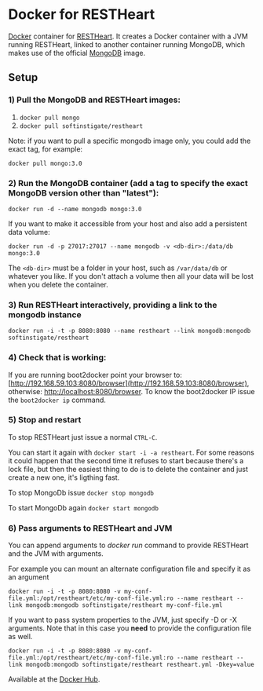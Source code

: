 # Docker for RESTHeart

[Docker](https://www.docker.com) container for [RESTHeart](http://restheart.org).
It creates a Docker container with a JVM running RESTHeart, linked to another container running MongoDB, which makes use of the official [MongoDB](https://registry.hub.docker.com/_/mongo/) image.

## Setup

### 1) Pull the MongoDB and RESTHeart images: 

 1. `docker pull mongo`
 1. `docker pull softinstigate/restheart`

 Note: if you want to pull a specific mongodb image only, you could add the exact tag, for example:

    docker pull mongo:3.0

### 2) Run the MongoDB container (add a tag to specify the exact MongoDB version other than "latest"):

`docker run -d --name mongodb mongo:3.0`

If you want to make it accessible from your host and also add a persistent data volume:

`docker run -d -p 27017:27017 --name mongodb -v <db-dir>:/data/db mongo:3.0`

The `<db-dir>` must be a folder in your host, such as `/var/data/db` or whatever you like. If you don't attach a volume then all your data will be lost when you delete the container.

### 3) Run RESTHeart interactively, providing a link to the mongodb instance

`docker run -i -t -p 8080:8080 --name restheart --link mongodb:mongodb softinstigate/restheart`

### 4) Check that is working:

If you are running boot2docker point your browser to: [http://192.168.59.103:8080/browser](http://192.168.59.103:8080/browser), otherwise: [http://localhost:8080/browser](http://localhost:8080/browser). To know the boot2docker IP issue the `boot2docker ip` command.

### 5) Stop and restart

To stop RESTHeart just issue a normal `CTRL-C`.

You can start it again with `docker start -i -a restheart`. For some reasons it could happen that the second time it refuses to start because there's a lock file, but then the easiest thing to do is to delete the container and just create a new one, it's ligthing fast.

To stop MongoDb issue `docker stop mongodb`

To start MongoDb again `docker start mongodb`

### 6) Pass arguments to RESTHeart and JVM

You can append arguments to *docker run* command to provide RESTHeart and the JVM with arguments.

For example you can mount an alternate configuration file and specify it as an argument

`docker run -i -t -p 8080:8080 -v my-conf-file.yml:/opt/restheart/etc/my-conf-file.yml:ro --name restheart --link mongodb:mongodb softinstigate/restheart my-conf-file.yml`

If you want to pass system properties to the JVM, just specify -D or -X arguments. Note that in this case you **need** to provide the configuration file as well.

`docker run -i -t -p 8080:8080 -v my-conf-file.yml:/opt/restheart/etc/my-conf-file.yml:ro --name restheart --link mongodb:mongodb softinstigate/restheart restheart.yml -Dkey=value`

Available at the [Docker Hub](https://registry.hub.docker.com/u/softinstigate/restheart/).
